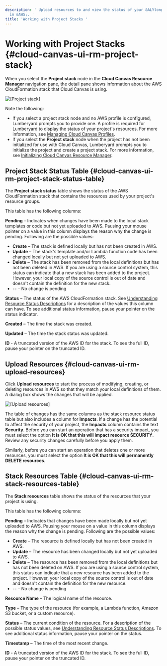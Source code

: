 ```yaml
---
description: ' Upload resources to and view the status of your &ALYlong; project stack
  in &AWS;. '
title: 'Working with Project Stacks '
---
```

# Working with Project Stacks {#cloud-canvas-ui-rm-project-stack}

When you select the **Project stack** node in the **Cloud Canvas Resource Manager** navigation pane, the detail pane shows information about the AWS CloudFormation stack that Cloud Canvas is using\. 

![\[Project stack\]](/images/userguide/cloud_canvas/cloud-canvas-project-stack.png)

Note the following: 
+ If you select a project stack node and no AWS profile is configured, Lumberyard prompts you to provide one\. A profile is required for Lumberyard to display the status of your project's resources\. For more information, see [Managing Cloud Canvas Profiles](/docs/userguide/gems/cloud-canvas/ui-credentials-manager.md)\. 
+ If you select the **Project stack** node when the project has not been initialized for use with Cloud Canvas, Lumberyard prompts you to initialize the project and create a project stack\. For more information, see [Initializing Cloud Canvas Resource Manager](/docs/userguide/gems/cloud-canvas/ui-rm-initialize.md)\. 

## Project Stack Status Table {#cloud-canvas-ui-rm-project-stack-status-table}

The **Project stack status** table shows the status of the AWS CloudFormation stack that contains the resources used by your project's resource groups\. 

This table has the following columns: 

**Pending** – Indicates when changes have been made to the local stack templates or code but not yet uploaded to AWS\. Pausing your mouse pointer on a value in this column displays the reason why the change is pending\. Following are the possible values: 
+ **Create** – The stack is defined locally but has not been created in AWS\.
+ **Update** – The stack's template and/or Lambda function code has been changed locally but not yet uploaded to AWS\.
+ **Delete** – The stack has been removed from the local definitions but has not been deleted in AWS\. If you are using a source control system, this status can indicate that a new stack has been added to the project\. However, your local copy of the source control is out of date and doesn't contain the definition for the new stack\.
+  **\-\-** – No change is pending\. 

**Status** – The status of the AWS CloudFormation stack\. See [Understanding Resource Status Descriptions](/docs/userguide/gems/cloud-canvas/ui-rm-resource-status-descriptions.md) for a description of the values this column can have\. To see additional status information, pause your pointer on the status indicator\. 

 **Created** – The time the stack was created\. 

 **Updated** – The time the stack status was updated\. 

 **ID** \- A truncated version of the AWS ID for the stack\. To see the full ID, pause your pointer on the truncated ID\. 

## Upload Resources {#cloud-canvas-ui-rm-upload-resources}

Click **Upload resources** to start the process of modifying, creating, or deleting resources in AWS so that they match your local definitions of them\. A dialog box shows the changes that will be applied\.

![\[Upload resources\]](/images/userguide/cloud_canvas/cloud-canvas-project-stack-update-dialog.png)

The table of changes has the same columns as the stack resource status table but also includes a column for **Impacts**\. If a change has the potential to affect the security of your project, the **Impacts** column contains the text **Security**\. Before you can start an operation that has a security impact, you must select the option **It is OK that this will impact resource SECURITY**\. Review any security changes carefully before you apply them\. 

Similarly, before you can start an operation that deletes one or more resources, you must select the option **It is OK that this will permanently DELETE resources**\. 

## Stack Resources Table {#cloud-canvas-ui-rm-stack-resources-table}

The **Stack resources** table shows the status of the resources that your project is using\. 

This table has the following columns: 

**Pending** – Indicates that changes have been made locally but not yet uploaded to AWS\. Pausing your mouse on a value in this column displays the reason why the change is pending\. Following are the possible values: 
+ **Create** – The resource is defined locally but has not been created in AWS\.
+ **Update** – The resource has been changed locally but not yet uploaded to AWS\.
+ **Delete** – The resource has been removed from the local definitions but has not been deleted on AWS\. If you are using a source control system, this status can indicate that a new resource has been added to the project\. However, your local copy of the source control is out of date and doesn't contain the definition for the new resource\.
+  **\-\-** – No change is pending\. 

 **Resource Name** – The logical name of the resource\. 

 **Type** – The type of the resource \(for example, a Lambda function, Amazon S3 bucket, or a custom resource\)\. 

 **Status** – The current condition of the resource\. For a description of the possible status values, see [Understanding Resource Status Descriptions](/docs/userguide/gems/cloud-canvas/ui-rm-resource-status-descriptions.md)\. To see additional status information, pause your pointer on the status\. 

 **Timestamp** – The time of the most recent change\. 

 **ID** \- A truncated version of the AWS ID for the stack\. To see the full ID, pause your pointer on the truncated ID\. 